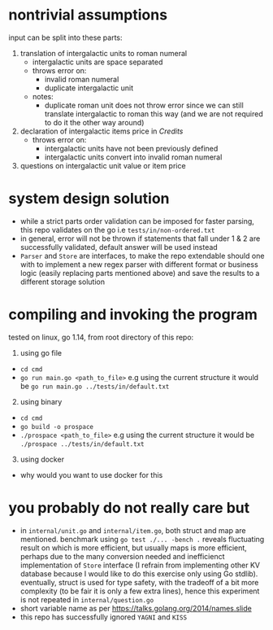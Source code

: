 # nontrivial assumptions

input can be split into these parts:
1. translation of intergalactic units to roman numeral
    - intergalactic units are space separated
    - throws error on:
      - invalid roman numeral
      - duplicate intergalactic unit
    - notes:
      - duplicate roman unit does not throw error since we can still translate intergalactic to roman this way (and we are not required to do it the other way around)
2. declaration of intergalactic items price in _Credits_
    - throws error on:
      - intergalactic units have not been previously defined
      - intergalactic units convert into invalid roman numeral
3. questions on intergalactic unit value or item price

# system design solution

- while a strict parts order validation can be imposed for faster parsing, this repo validates on the go i.e `tests/in/non-ordered.txt`
- in general, error will not be thrown if statements that fall under 1 & 2 are successfully validated, default answer will be used instead
- `Parser` and `Store` are interfaces, to make the repo extendable should one with to implement a new regex parser with different format or business logic (easily replacing parts mentioned above) and save the results to a different storage solution

# compiling and invoking the program

tested on linux, go 1.14, from root directory of this repo:
1. using go file
  - `cd cmd`
  - `go run main.go <path_to_file>` e.g using the current structure it would be `go run main.go ../tests/in/default.txt`
2. using binary
  - `cd cmd`
  - `go build -o prospace`
  - `./prospace <path_to_file>` e.g using the current structure it would be `./prospace ../tests/in/default.txt`
3. using docker
  - why would you want to use docker for this

# you probably do not really care but

- in `internal/unit.go` and `internal/item.go`, both struct and map are mentioned. benchmark using `go test ./... -bench .` reveals fluctuating result on which is more efficient, but usually maps is more efficient, perhaps due to the many conversion needed and inefficienct implementation of `Store` interface (I refrain from implementing other KV database because I would like to do this exercise only using Go stdlib). eventually, struct is used for type safety, with the tradeoff of a bit more complexity (to be fair it is only a few extra lines), hence this experiment is not repeated in `internal/question.go`
- short variable name as per https://talks.golang.org/2014/names.slide
- this repo has successfully ignored `YAGNI` and `KISS`
